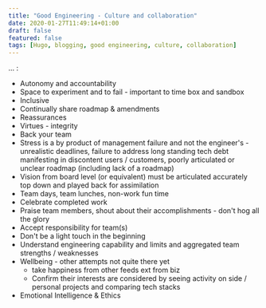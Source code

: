 ```yaml
---
title: "Good Engineering - Culture and collaboration"
date: 2020-01-27T11:49:14+01:00
draft: false
featured: false
tags: [Hugo, blogging, good engineering, culture, collaboration]
---
```


... :

- Autonomy and accountability 
- Space to experiment and to fail - important to time box and sandbox 
- Inclusive
- Continually share roadmap & amendments 
- Reassurances
- Virtues - integrity
- Back your team
- Stress is a by product of management failure  and not the engineer's - unrealistic deadlines, failure to address long standing tech debt manifesting in discontent users / customers, poorly articulated or unclear roadmap (including lack of a roadmap)
- Vision from board level (or equivalent) must be articulated accurately top down and played back for assimilation
- Team days, team lunches, non-work fun time
- Celebrate completed work
- Praise team members, shout about their accomplishments - don't hog all the glory
- Accept responsibility for team(s)
- Don't be a light touch in the beginning 
- Understand engineering capability and limits and aggregated team strengths / weaknesses 
- Wellbeing - other attempts not quite there yet
    - take happiness from other feeds ext from biz
    - Confirm their interests are considered by seeing activity on side / personal projects and comparing tech stacks
- Emotional Intelligence & Ethics
